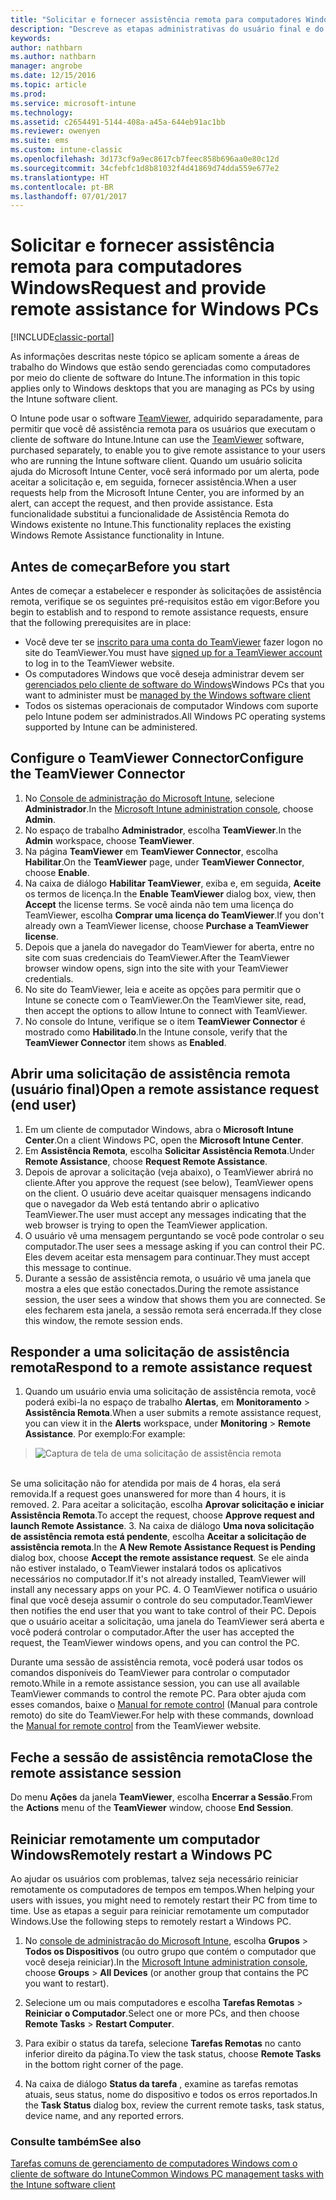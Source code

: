 ```yaml
---
title: "Solicitar e fornecer assistência remota para computadores Windows"
description: "Descreve as etapas administrativas do usuário final e do administrador de TI para fornecer assistência remota para áreas de trabalho do Windows gerenciadas como computadores e iniciar um computador remotamente."
keywords: 
author: nathbarn
ms.author: nathbarn
manager: angrobe
ms.date: 12/15/2016
ms.topic: article
ms.prod: 
ms.service: microsoft-intune
ms.technology: 
ms.assetid: c2654491-5144-408a-a45a-644eb91ac1bb
ms.reviewer: owenyen
ms.suite: ems
ms.custom: intune-classic
ms.openlocfilehash: 3d173cf9a9ec8617cb7feec858b696aa0e80c12d
ms.sourcegitcommit: 34cfebfc1d8b81032f4d41869d74dda559e677e2
ms.translationtype: HT
ms.contentlocale: pt-BR
ms.lasthandoff: 07/01/2017
---
```

# <span data-ttu-id="3ee89-103">Solicitar e fornecer assistência remota para computadores Windows</span><span class="sxs-lookup"><span data-stu-id="3ee89-103">Request and provide remote assistance for Windows PCs</span></span>
<a id="request-and-provide-remote-assistance-for-windows-pcs" class="xliff"></a>

[!INCLUDE[classic-portal](../includes/classic-portal.md)]


<span data-ttu-id="3ee89-104">As informações descritas neste tópico se aplicam somente a áreas de trabalho do Windows que estão sendo gerenciadas como computadores por meio do cliente de software do Intune.</span><span class="sxs-lookup"><span data-stu-id="3ee89-104">The information in this topic applies only to Windows desktops that you are managing as PCs by using the Intune software client.</span></span>

<span data-ttu-id="3ee89-105">O Intune pode usar o software [TeamViewer](https://www.teamviewer.com), adquirido separadamente, para permitir que você dê assistência remota para os usuários que executam o cliente de software do Intune.</span><span class="sxs-lookup"><span data-stu-id="3ee89-105">Intune can use the [TeamViewer](https://www.teamviewer.com) software, purchased separately, to enable you to give remote assistance to your users who are running the Intune software client.</span></span> <span data-ttu-id="3ee89-106">Quando um usuário solicita ajuda do Microsoft Intune Center, você será informado por um alerta, pode aceitar a solicitação e, em seguida, fornecer assistência.</span><span class="sxs-lookup"><span data-stu-id="3ee89-106">When a user requests help from the Microsoft Intune Center, you are informed by an alert, can accept the request, and then provide assistance.</span></span> <span data-ttu-id="3ee89-107">Esta funcionalidade substitui a funcionalidade de Assistência Remota do Windows existente no Intune.</span><span class="sxs-lookup"><span data-stu-id="3ee89-107">This functionality replaces the existing Windows Remote Assistance functionality in Intune.</span></span>


## <span data-ttu-id="3ee89-108">Antes de começar</span><span class="sxs-lookup"><span data-stu-id="3ee89-108">Before you start</span></span>
<a id="before-you-start" class="xliff"></a>

<span data-ttu-id="3ee89-109">Antes de começar a estabelecer e responder às solicitações de assistência remota, verifique se os seguintes pré-requisitos estão em vigor:</span><span class="sxs-lookup"><span data-stu-id="3ee89-109">Before you begin to establish and to respond to remote assistance requests, ensure that the following prerequisites are in place:</span></span>

- <span data-ttu-id="3ee89-110">Você deve ter se [inscrito para uma conta do TeamViewer](https://login.teamviewer.com/LogOn#register) fazer logon no site do TeamViewer.</span><span class="sxs-lookup"><span data-stu-id="3ee89-110">You must have [signed up for a TeamViewer account](https://login.teamviewer.com/LogOn#register) to log in to the TeamViewer website.</span></span>
- <span data-ttu-id="3ee89-111">Os computadores Windows que você deseja administrar devem ser [gerenciados pelo cliente de software do Windows](manage-windows-pcs-with-microsoft-intune.md)</span><span class="sxs-lookup"><span data-stu-id="3ee89-111">Windows PCs that you want to administer must be [managed by the Windows software client](manage-windows-pcs-with-microsoft-intune.md)</span></span>
- <span data-ttu-id="3ee89-112">Todos os sistemas operacionais de computador Windows com suporte pelo Intune podem ser administrados.</span><span class="sxs-lookup"><span data-stu-id="3ee89-112">All Windows PC operating systems supported by Intune can be administered.</span></span>

## <span data-ttu-id="3ee89-113">Configure o TeamViewer Connector</span><span class="sxs-lookup"><span data-stu-id="3ee89-113">Configure the TeamViewer Connector</span></span>
<a id="configure-the-teamviewer-connector" class="xliff"></a>

1. <span data-ttu-id="3ee89-114">No [Console de administração do Microsoft Intune](https://manage.microsoft.com), selecione **Administrador**.</span><span class="sxs-lookup"><span data-stu-id="3ee89-114">In the [Microsoft Intune administration console](https://manage.microsoft.com), choose **Admin**.</span></span>
2. <span data-ttu-id="3ee89-115">No espaço de trabalho **Administrador**, escolha **TeamViewer**.</span><span class="sxs-lookup"><span data-stu-id="3ee89-115">In the **Admin** workspace, choose **TeamViewer**.</span></span>
3. <span data-ttu-id="3ee89-116">Na página **TeamViewer** em **TeamViewer Connector**, escolha **Habilitar**.</span><span class="sxs-lookup"><span data-stu-id="3ee89-116">On the **TeamViewer** page, under **TeamViewer Connector**, choose **Enable**.</span></span>
4. <span data-ttu-id="3ee89-117">Na caixa de diálogo **Habilitar TeamViewer**, exiba e, em seguida, **Aceite** os termos de licença.</span><span class="sxs-lookup"><span data-stu-id="3ee89-117">In the **Enable TeamViewer** dialog box, view, then **Accept** the license terms.</span></span> <span data-ttu-id="3ee89-118">Se você ainda não tem uma licença do TeamViewer, escolha **Comprar uma licença do TeamViewer**.</span><span class="sxs-lookup"><span data-stu-id="3ee89-118">If you don't already own a TeamViewer license, choose **Purchase a TeamViewer license**.</span></span>
5. <span data-ttu-id="3ee89-119">Depois que a janela do navegador do TeamViewer for aberta, entre no site com suas credenciais do TeamViewer.</span><span class="sxs-lookup"><span data-stu-id="3ee89-119">After the TeamViewer browser window opens, sign into the site with your TeamViewer credentials.</span></span>
6. <span data-ttu-id="3ee89-120">No site do TeamViewer, leia e aceite as opções para permitir que o Intune se conecte com o TeamViewer.</span><span class="sxs-lookup"><span data-stu-id="3ee89-120">On the TeamViewer site, read, then accept the options to allow Intune to connect with TeamViewer.</span></span>
7. <span data-ttu-id="3ee89-121">No console do Intune, verifique se o item **TeamViewer Connector** é mostrado como **Habilitado**.</span><span class="sxs-lookup"><span data-stu-id="3ee89-121">In the Intune console, verify that the **TeamViewer Connector** item shows as **Enabled**.</span></span>


## <span data-ttu-id="3ee89-122">Abrir uma solicitação de assistência remota (usuário final)</span><span class="sxs-lookup"><span data-stu-id="3ee89-122">Open a remote assistance request (end user)</span></span>
<a id="open-a-remote-assistance-request-end-user" class="xliff"></a>

1. <span data-ttu-id="3ee89-123">Em um cliente de computador Windows, abra o **Microsoft Intune Center**.</span><span class="sxs-lookup"><span data-stu-id="3ee89-123">On a client Windows PC, open the **Microsoft Intune Center**.</span></span>
2. <span data-ttu-id="3ee89-124">Em **Assistência Remota**, escolha **Solicitar Assistência Remota**.</span><span class="sxs-lookup"><span data-stu-id="3ee89-124">Under **Remote Assistance**, choose **Request Remote Assistance**.</span></span>
3. <span data-ttu-id="3ee89-125">Depois de aprovar a solicitação (veja abaixo), o TeamViewer abrirá no cliente.</span><span class="sxs-lookup"><span data-stu-id="3ee89-125">After you approve the request (see below), TeamViewer opens on the client.</span></span> <span data-ttu-id="3ee89-126">O usuário deve aceitar quaisquer mensagens indicando que o navegador da Web está tentando abrir o aplicativo TeamViewer.</span><span class="sxs-lookup"><span data-stu-id="3ee89-126">The user must accept any messages indicating that the web browser is trying to open the TeamViewer application.</span></span>
4. <span data-ttu-id="3ee89-127">O usuário vê uma mensagem perguntando se você pode controlar o seu computador.</span><span class="sxs-lookup"><span data-stu-id="3ee89-127">The user sees a message asking if you can control their PC.</span></span> <span data-ttu-id="3ee89-128">Eles devem aceitar esta mensagem para continuar.</span><span class="sxs-lookup"><span data-stu-id="3ee89-128">They must accept this message to continue.</span></span>
5. <span data-ttu-id="3ee89-129">Durante a sessão de assistência remota, o usuário vê uma janela que mostra a eles que estão conectados.</span><span class="sxs-lookup"><span data-stu-id="3ee89-129">During the remote assistance session, the user sees a window that shows them you are connected.</span></span> <span data-ttu-id="3ee89-130">Se eles fecharem esta janela, a sessão remota será encerrada.</span><span class="sxs-lookup"><span data-stu-id="3ee89-130">If they close this window, the remote session ends.</span></span>

## <span data-ttu-id="3ee89-131">Responder a uma solicitação de assistência remota</span><span class="sxs-lookup"><span data-stu-id="3ee89-131">Respond to a remote assistance request</span></span>
<a id="respond-to-a-remote-assistance-request" class="xliff"></a>

1. <span data-ttu-id="3ee89-132">Quando um usuário envia uma solicitação de assistência remota, você poderá exibi-la no espaço de trabalho **Alertas**, em **Monitoramento** > **Assistência Remota**.</span><span class="sxs-lookup"><span data-stu-id="3ee89-132">When a user submits a remote assistance request, you can view it in the **Alerts** workspace, under **Monitoring** > **Remote Assistance**.</span></span> <span data-ttu-id="3ee89-133">Por exemplo:</span><span class="sxs-lookup"><span data-stu-id="3ee89-133">For example:</span></span>
> ![Captura de tela de uma solicitação de assistência remota](./media/team-viewer.png)

<br><span data-ttu-id="3ee89-135">Se uma solicitação não for atendida por mais de 4 horas, ela será removida.</span><span class="sxs-lookup"><span data-stu-id="3ee89-135">If a request goes unanswered for more than 4 hours, it is removed.</span></span>
2. <span data-ttu-id="3ee89-136">Para aceitar a solicitação, escolha **Aprovar solicitação e iniciar Assistência Remota**.</span><span class="sxs-lookup"><span data-stu-id="3ee89-136">To accept the request, choose **Approve request and launch Remote Assistance**.</span></span>
3. <span data-ttu-id="3ee89-137">Na caixa de diálogo **Uma nova solicitação de assistência remota está pendente**, escolha **Aceitar a solicitação de assistência remota**.</span><span class="sxs-lookup"><span data-stu-id="3ee89-137">In the **A New Remote Assistance Request is Pending** dialog box, choose **Accept the remote assistance request**.</span></span> <span data-ttu-id="3ee89-138">Se ele ainda não estiver instalado, o TeamViewer instalará todos os aplicativos necessários no computador.</span><span class="sxs-lookup"><span data-stu-id="3ee89-138">If it's not already installed, TeamViewer will install any necessary apps on your PC.</span></span>
4. <span data-ttu-id="3ee89-139">O TeamViewer notifica o usuário final que você deseja assumir o controle do seu computador.</span><span class="sxs-lookup"><span data-stu-id="3ee89-139">TeamViewer then notifies the end user that you want to take control of their PC.</span></span> <span data-ttu-id="3ee89-140">Depois que o usuário aceitar a solicitação, uma janela do TeamViewer será aberta e você poderá controlar o computador.</span><span class="sxs-lookup"><span data-stu-id="3ee89-140">After the user has accepted the request, the TeamViewer windows opens, and you can control the PC.</span></span>

<span data-ttu-id="3ee89-141">Durante uma sessão de assistência remota, você poderá usar todos os comandos disponíveis do TeamViewer para controlar o computador remoto.</span><span class="sxs-lookup"><span data-stu-id="3ee89-141">While in a remote assistance session, you can use all available TeamViewer commands to control the remote PC.</span></span> <span data-ttu-id="3ee89-142">Para obter ajuda com esses comandos, baixe o [Manual for remote control](http://www.teamviewer.com/en/support/documents/) (Manual para controle remoto) do site do TeamViewer.</span><span class="sxs-lookup"><span data-stu-id="3ee89-142">For help with these commands, download the [Manual for remote control](http://www.teamviewer.com/en/support/documents/) from the TeamViewer website.</span></span>

## <span data-ttu-id="3ee89-143">Feche a sessão de assistência remota</span><span class="sxs-lookup"><span data-stu-id="3ee89-143">Close the remote assistance session</span></span>
<a id="close-the-remote-assistance-session" class="xliff"></a>

<span data-ttu-id="3ee89-144">Do menu **Ações** da janela **TeamViewer**, escolha **Encerrar a Sessão**.</span><span class="sxs-lookup"><span data-stu-id="3ee89-144">From the **Actions** menu of the **TeamViewer** window, choose **End Session**.</span></span>

## <span data-ttu-id="3ee89-145">Reiniciar remotamente um computador Windows</span><span class="sxs-lookup"><span data-stu-id="3ee89-145">Remotely restart a Windows PC</span></span>
<a id="remotely-restart-a-windows-pc" class="xliff"></a>
<span data-ttu-id="3ee89-146">Ao ajudar os usuários com problemas, talvez seja necessário reiniciar remotamente os computadores de tempos em tempos.</span><span class="sxs-lookup"><span data-stu-id="3ee89-146">When helping your users with issues, you might need to remotely restart their PC from time to time.</span></span> <span data-ttu-id="3ee89-147">Use as etapas a seguir para reiniciar remotamente um computador Windows.</span><span class="sxs-lookup"><span data-stu-id="3ee89-147">Use the following steps to remotely restart a Windows PC.</span></span>

1.  <span data-ttu-id="3ee89-148">No [console de administração do Microsoft Intune](https://manage.microsoft.com/), escolha **Grupos** &gt; **Todos os Dispositivos** (ou outro grupo que contém o computador que você deseja reiniciar).</span><span class="sxs-lookup"><span data-stu-id="3ee89-148">In the [Microsoft Intune administration console](https://manage.microsoft.com/), choose **Groups** &gt; **All Devices** (or another group that contains the PC you want to restart).</span></span>

2.  <span data-ttu-id="3ee89-149">Selecione um ou mais computadores e escolha **Tarefas Remotas** &gt; **Reiniciar o Computador**.</span><span class="sxs-lookup"><span data-stu-id="3ee89-149">Select one or more PCs, and then choose **Remote Tasks** &gt; **Restart Computer**.</span></span>

3.  <span data-ttu-id="3ee89-150">Para exibir o status da tarefa, selecione **Tarefas Remotas** no canto inferior direito da página.</span><span class="sxs-lookup"><span data-stu-id="3ee89-150">To view the task status, choose **Remote Tasks** in the bottom right corner of the page.</span></span>

4.  <span data-ttu-id="3ee89-151">Na caixa de diálogo **Status da tarefa** , examine as tarefas remotas atuais, seus status, nome do dispositivo e todos os erros reportados.</span><span class="sxs-lookup"><span data-stu-id="3ee89-151">In the **Task Status** dialog box, review the current remote tasks, task status, device name, and any reported errors.</span></span>

### <span data-ttu-id="3ee89-152">Consulte também</span><span class="sxs-lookup"><span data-stu-id="3ee89-152">See also</span></span>
<a id="see-also" class="xliff"></a>

[<span data-ttu-id="3ee89-153">Tarefas comuns de gerenciamento de computadores Windows com o cliente de software do Intune</span><span class="sxs-lookup"><span data-stu-id="3ee89-153">Common Windows PC management tasks with the Intune software client</span></span>](common-windows-pc-management-tasks-with-the-microsoft-intune-computer-client.md)